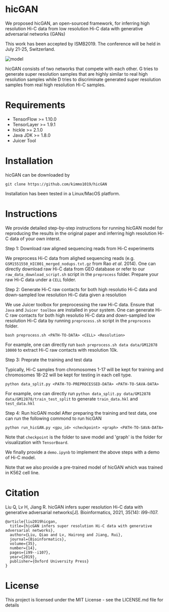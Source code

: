 # hicGAN
We proposed hicGAN, an open-sourced framework, for inferring high resolution Hi-C data from low resolution Hi-C data with generative adversarial networks (GANs)

This work has been accepted by ISMB2019. The conference will be held in July 21-25, Switzerland.

![model](https://github.com/kimmo1019/hicGAN/blob/master/model.png)

hicGAN consists of two networks that compete with each other. G tries to generate super resolution samples that are highly similar to real high resolution samples while D tries to discriminate generated super resolution samples from real high resolution Hi-C samples.

# Requirements
- TensorFlow >= 1.10.0
- TensorLayer >= 1.9.1
- hickle >= 2.1.0
- Java JDK >= 1.8.0
- Juicer Tool

# Installation
hicGAN can be downloaded by
```shell
git clone https://github.com/kimmo1019/hicGAN
```
Installation has been tested in a Linux/MacOS platform.

# Instructions
We provide detailed step-by-step instructions for running hicGAN model for reproducing the results in the original paper and inferring high resolution Hi-C data of your own interst.

Step 1: Download raw aligned sequencing reads from Hi-C experiments

We preprocess Hi-C data from alighed sequencing reads (e.g. ```GSM1551550_HIC001_merged_nodups.txt.gz``` from Rao *et al*. 2014). One can directly download raw Hi-C data from GEO database or refer to our `raw_data_download_script.sh` script in the `preprocess` folder. Prepare your raw Hi-C data under a `CELL` folder.

Step 2: Generate Hi-C raw contacts for both high resolutio Hi-C data and down-sampled low resolution Hi-C data given a 
resolution

We use Juicer toolbox for preprocessing the raw Hi-C data. Ensure that `Java` and `Juicer toolbox` are installed in your system. One can generate Hi-C raw contacts for both high resolutio Hi-C data and down-sampled low resolution Hi-C data by running `preprocess.sh` script in the `preprocess` folder.
```shell
bash preprocess.sh <PATH-TO-DATA> <CELL> <Resolution>
```
For example, one can directly run `bash preprocess.sh data data/GM12878 10000` to extract Hi-C raw contacts with resolution 10k.

Step 3: Preprate the training and test data

Typically, Hi-C samples from chromosomes 1-17 will be kept for training and chromosomes 18-22 will be kept for testing in each cell type.

```shell
python data_split.py <PATH-TO-PREPROCESSED-DATA> <PATH-TO-SAVA-DATA>
```
For example, one can directly run `python data_split.py data/GM12878 data/GM12878/train_test_split` to generate `train_data.hkl` and `test_data.hkl` 

Step 4: Run hicGAN model
After preparing the training and test data, one can run the following commond to run hicGAN
```shell
python run_hicGAN.py <gpu_id> <checkpoint> <graph> <PATH-TO-SAVA-DATA>
```
Note that `checkpoint` is the folder to save model and 'graph' is the folder for visualization with `TensorBoard`.

We finally provide a `demo.ipynb` to implement the above steps with a demo of Hi-C model.

Note that we also provide a pre-trained model of hicGAN which was trained in K562 cell line.

# Citation
Liu Q, Lv H, Jiang R. hicGAN infers super resolution Hi-C data with generative adversarial networks[J]. Bioinformatics, 2021, 35(14): i99-i107.
```
@article{liu2019hicgan,
  title={hicGAN infers super resolution Hi-C data with generative adversarial networks},
  author={Liu, Qiao and Lv, Hairong and Jiang, Rui},
  journal={Bioinformatics},
  volume={35},
  number={14},
  pages={i99--i107},
  year={2019},
  publisher={Oxford University Press}
}
```

# License
This project is licensed under the MIT License - see the LICENSE.md file for details
